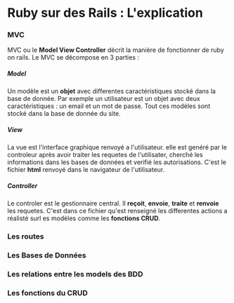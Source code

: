 # Ruby sur des Rails : L'explication

### MVC

MVC ou le **Model View Controller** décrit la manière de fonctionner de ruby on rails. Le MVC se décompose en 3 parties :

##### Model

Un modèle est un **objet** avec differentes caractéristiques stocké dans la base de donnée.
Par exemple un utilisateur est un objet avec deux caractéristiques : un email et un mot de passe.
Tout ces modèles sont stocké dans la base de donnée du site.

##### View

La vue est l'interface graphique renvoyé a l'utilisateur. elle est genéré par le controleur après avoir traiter les requetes
de l'utilisater, cherché les informations dans les bases de données et verifié les autorisations.
C'est le fichier **html** renvoyé dans le navigateur de l'utilisateur.

##### Controller

Le controler est le gestionnaire central. Il **reçoit**, **envoie**, **traite** et **renvoie** les requetes. 
C'est dans ce fichier qu'est renseigné les differentes actions a réalisté surl es modèles comme les **fonctions CRUD**.

### Les routes

### Les Bases de Données

### Les relations entre les models des BDD

### Les fonctions du CRUD
